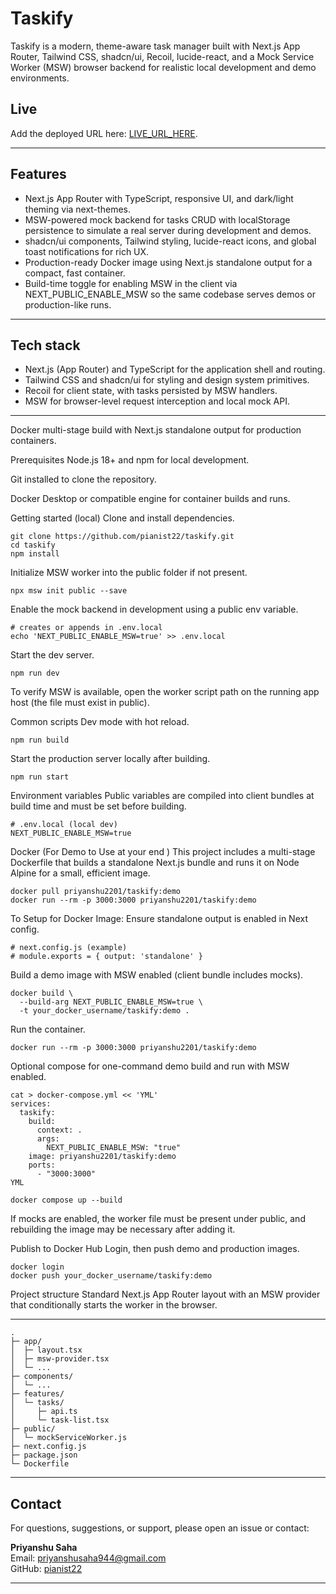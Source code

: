 # Taskify
Taskify is a modern, theme-aware task manager built with Next.js App Router, Tailwind CSS, shadcn/ui, Recoil, lucide-react, and a Mock Service Worker (MSW) browser backend for realistic local development and demo environments.

## Live
Add the deployed URL here: [LIVE_URL_HERE](https://taskify-five-nu.vercel.app/).

---

## Features
- Next.js App Router with TypeScript, responsive UI, and dark/light theming via next-themes.
- MSW-powered mock backend for tasks CRUD with localStorage persistence to simulate a real server during development and demos.
- shadcn/ui components, Tailwind styling, lucide-react icons, and global toast notifications for rich UX.
- Production-ready Docker image using Next.js standalone output for a compact, fast container.
- Build-time toggle for enabling MSW in the client via NEXT_PUBLIC_ENABLE_MSW so the same codebase serves demos or production-like runs.

---

## Tech stack
- Next.js (App Router) and TypeScript for the application shell and routing.
- Tailwind CSS and shadcn/ui for styling and design system primitives.
- Recoil for client state, with tasks persisted by MSW handlers.
- MSW for browser-level request interception and local mock API.


---

Docker multi-stage build with Next.js standalone output for production containers.

Prerequisites
Node.js 18+ and npm for local development.

Git installed to clone the repository.

Docker Desktop or compatible engine for container builds and runs.

Getting started (local)
Clone and install dependencies.

```
git clone https://github.com/pianist22/taskify.git
cd taskify
npm install
```
Initialize MSW worker into the public folder if not present.

```
npx msw init public --save
```
Enable the mock backend in development using a public env variable.

```
# creates or appends in .env.local
echo 'NEXT_PUBLIC_ENABLE_MSW=true' >> .env.local
```
Start the dev server.

```
npm run dev
```
To verify MSW is available, open the worker script path on the running app host (the file must exist in public).

Common scripts
Dev mode with hot reload.


```
npm run build
```
Start the production server locally after building.

```
npm run start
```

Environment variables
Public variables are compiled into client bundles at build time and must be set before building.

```
# .env.local (local dev)
NEXT_PUBLIC_ENABLE_MSW=true
```


Docker (For Demo to Use at your end )
This project includes a multi-stage Dockerfile that builds a standalone Next.js bundle and runs it on Node Alpine for a small, efficient image.

```
docker pull priyanshu2201/taskify:demo
docker run --rm -p 3000:3000 priyanshu2201/taskify:demo
```

To Setup for Docker Image:
Ensure standalone output is enabled in Next config.

```
# next.config.js (example)
# module.exports = { output: 'standalone' }
```
Build a demo image with MSW enabled (client bundle includes mocks).

```
docker build \
  --build-arg NEXT_PUBLIC_ENABLE_MSW=true \
  -t your_docker_username/taskify:demo .
 ``` 

Run the container.

```
docker run --rm -p 3000:3000 priyanshu2201/taskify:demo
```
Optional compose for one-command demo build and run with MSW enabled.
```
cat > docker-compose.yml << 'YML'
services:
  taskify:
    build:
      context: .
      args:
        NEXT_PUBLIC_ENABLE_MSW: "true"
    image: priyanshu2201/taskify:demo
    ports:
      - "3000:3000"
YML
```

```
docker compose up --build
```
If mocks are enabled, the worker file must be present under public, and rebuilding the image may be necessary after adding it.

Publish to Docker Hub
Login, then push demo and production images.

```
docker login
docker push your_docker_username/taskify:demo
```
Project structure
Standard Next.js App Router layout with an MSW provider that conditionally starts the worker in the browser.

--- 

```
.
├─ app/
│  ├─ layout.tsx
│  ├─ msw-provider.tsx
│  └─ ...
├─ components/
│  └─ ...
├─ features/
│  └─ tasks/
│     ├─ api.ts
│     └─ task-list.tsx
├─ public/
│  └─ mockServiceWorker.js
├─ next.config.js
├─ package.json
└─ Dockerfile
```
--- 

## Contact

For questions, suggestions, or support, please open an issue or contact:

**Priyanshu Saha**  
Email: priyanshusaha944@gmail.com  
GitHub: [pianist22](https://github.com/pianist22)

---
